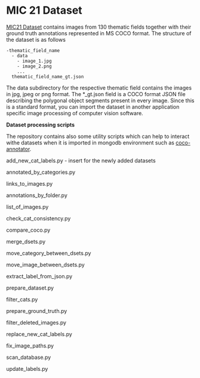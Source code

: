 MIC 21 Dataset
========

[MIC21 Dataset](https://dcl.bas.bg/MIC-21/dataset/) contains images from 130 thematic fields together with their ground truth annotations represented in MS COCO format. The structure of the dataset is as follows

```
-thematic_field_name
  - data
    - image_1.jpg
    - image_2.png
    ...
  thematic_field_name_gt.json
```

The data subdirectory for the respective thematic field contains the images in jpg, jpeg or png format. The *_gt.json field is a COCO format JSON file describing the polygonal object segments present in every image. Since this is a standard format, you can import the dataset in another application specific image processing of computer vision software.

**Dataset processing scripts**

The repository contains also some utility scripts which can help to interact withe datasets when it is imported in mongodb environment such as [coco-annotator](https://github.com/jsbroks/coco-annotator).

add_new_cat_labels.py - insert for the newly added datasets

annotated_by_categories.py

links_to_images.py

annotations_by_folder.py

list_of_images.py

check_cat_consistency.py

compare_coco.py

merge_dsets.py

move_category_between_dsets.py

move_image_between_dsets.py

extract_label_from_json.py

prepare_dataset.py

filter_cats.py

prepare_ground_truth.py

filter_deleted_images.py

replace_new_cat_labels.py

fix_image_paths.py

scan_database.py

update_labels.py